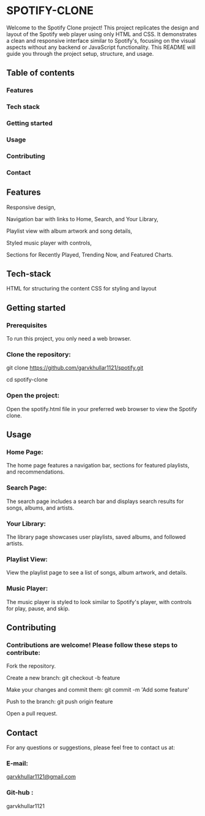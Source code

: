 # SPOTIFY-CLONE
Welcome to the Spotify Clone project! This project replicates the design and layout of the Spotify web player using only HTML and CSS. It demonstrates a clean and responsive interface similar to Spotify's, focusing on the visual aspects without any backend or JavaScript functionality. This README will guide you through the project setup, structure, and usage.
## Table of contents
### Features
### Tech stack
### Getting started
### Usage
### Contributing
### Contact

## Features
Responsive design,


Navigation bar with links to Home, Search, and Your Library,


Playlist view with album artwork and song details,


Styled music player with controls,


Sections for Recently Played, Trending Now, and Featured Charts.

## Tech-stack
HTML for structuring the content
CSS for styling and layout

## Getting started
### Prerequisites
To run this project, you only need a web browser.
### Clone the repository:
git clone https://github.com/garvkhullar1121/spotify.git


cd spotify-clone
### Open the project:
Open the spotify.html file in your preferred web browser to view the Spotify clone.

## Usage
### Home Page:
The home page features a navigation bar, sections for featured playlists, and recommendations.
### Search Page:
The search page includes a search bar and displays search results for songs, albums, and artists.
### Your Library:
The library page showcases user playlists, saved albums, and followed artists.
### Playlist View:
View the playlist page to see a list of songs, album artwork, and details.
### Music Player:
The music player is styled to look similar to Spotify's player, with controls for play, pause, and skip.

## Contributing
### Contributions are welcome! Please follow these steps to contribute:

Fork the repository.


Create a new branch: git checkout -b feature



Make your changes and commit them: git commit -m 'Add some feature'


Push to the branch: git push origin feature


Open a pull request.

## Contact
For any questions or suggestions, please feel free to contact us at:
### E-mail:
garvkhullar1121@gmail.com

### Git-hub :
garvkhullar1121
